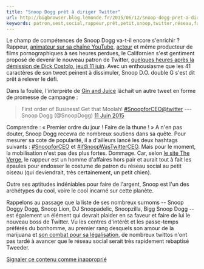 ```yaml
---
title: "Snoop Dogg prêt à diriger Twitter"
url: http://bigbrowser.blog.lemonde.fr/2015/06/12/snoop-dogg-pret-a-diriger-twitter/
keywords: patron,sest,social,rappeur,prêt,petit,snoop,twitter,réseau,faire,dogg,diriger
---
```

Le champ de compétences de Snoop Dogg va-t-il encore s'enrichir ? Rappeur, [animateur sur sa chaîne YouTube](https://www.youtube.com/user/westfesttv), [acteur](https://www.youtube.com/watch?v=LAxt98Fc2NA) et même producteur de films pornographiques à ses heures perdues, le Californien s'est gentiment proposé de devenir le nouveau patron de Twitter, [quelques heures après la démission de Dick Costolo, jeudi 11 juin](https://www.youtube.com/watch?v=LAxt98Fc2NA). Avec un enthousiasme que les 41 caractères de son tweet peinent à dissimuler, Snoop D.O. double G s'est dit prêt à relever le défi.

Dans la foulée, l'interprète de [Gin and Juice](https://www.youtube.com/watch?v=C0fmAzAOFE8) lâchait un autre tweet en forme de promesse de campagne :

> First order of Business! Get that Moolah! [\#SnoopforCEO](https://twitter.com/hashtag/SnoopforCEO?src=hash)[\@twitter](https://twitter.com/twitter) --- Snoop Dogg (\@SnoopDogg) [11 Juin 2015](https://twitter.com/SnoopDogg/status/609114568439152641)

Comprendre : « Premier ordre du jour ! Faire de la thune ! » A n'en pas douter, Snoop Dogg recevra de nombreux soutiens dans sa quête. Pour mesurer sa cote de popularité, il a d'ailleurs lancé les deux hashtags suivants : [\#SnoopforCEO](https://twitter.com/hashtag/SnoopforCEO?src=hash) et [\#ifSnoopWasTwitterCEO](https://twitter.com/hashtag/ifSnoopWasTwitterCEO?src=hash). Mais pour le moment, la mobilisation n'est pas des plus fortes. Dommage. Car, selon [le site The Verge](http://www.theverge.com/2013/9/5/4660318/snoop-contains-multitudes-its-a-doggy-dogg-world), le rappeur est un homme d'affaires hors pair et aurait tout à fait les épaules pour endosser le costume de patron du réseau social au petit oiseau (qui deviendrait, très certainement, un petit chien).

Outre ses aptitudes indéniables pour faire de l'argent, Snoop est l'un des archétypes du cool, voire le cool incarné sur cette planète.

Rappelons au passage que la liste de ses nombreux surnoms -- Snoop Doggy Dogg, Snoop Lion, DJ Snoopadelic, Snoopzilla, Bigg Snoop Dogg -- est également un élément qui devrait plaider en sa faveur et faire de lui le nouveau boss de Twitter. Vu les centres d'intérêt et les passe-temps préférés du bonhomme, au premier rang desquels son amour de la marijuana et [son combat pour sa légalisation](http://www.tsugi.fr/news/2014/09/29/snoop-dogg-promet-concert-en-alaska-si-etat-vote-pour-legalisation-6915), de nombreux twittos n'ont pas tardé à avancer que le réseau social serait très rapidement rebaptisé Tweeder.

[Signaler ce contenu comme inapproprié](http://www.contact-moderation.com/abuse.asp?origine=LM&language=FR&content_id=blog-2527160)
